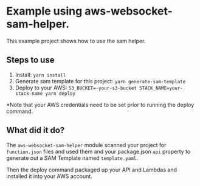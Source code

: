 # Example using aws-websocket-sam-helper.

This example project shows how to use the sam helper.

## Steps to use

1. Install: `yarn install`
2. Generate sam template for this project: `yarn generate-sam-template`
3. Deploy to your AWS: `S3_BUCKET=-your-s3-bucket STACK_NAME=your-stack-name yarn deploy`

*Note that your AWS credentials need to be set prior to running the deploy command.

## What did it do?

The `aws-websocket-sam-helper` module scanned your project for `function.json` files and used them and your package.json `api` property to generate out a SAM Template named `template.yaml`.

Then the deploy command packaged up your API and Lambdas and installed it into your AWS account.
